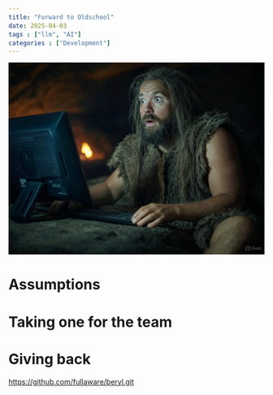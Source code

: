 ```yaml
---
title: "Forward to Oldschool"
date: 2025-04-03
tags : ["llm", "AI"]
categories : ["Development"]
---
```


<!--more-->
![caveman on computer by grok](/assets/img/caveman.png)
# 



# Assumptions

# Taking one for the team



# Giving back

https://github.com/fullaware/beryl.git

